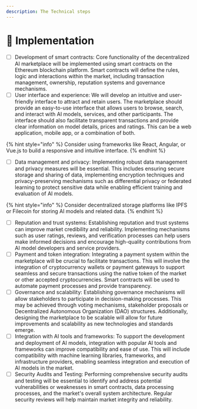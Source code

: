 ```yaml
---
description: The Technical steps
---
```


# 📎 Implementation

* [ ] Development of smart contracts: Core functionality of the decentralized AI marketplace will be implemented using smart contracts on the Ethereum blockchain platform. Smart contracts will define the rules, logic and interactions within the market, including transaction management, ownership, reputation systems and governance mechanisms.&#x20;
* [ ] User interface and experience: We will develop an intuitive and user-friendly interface to attract and retain users. The marketplace should provide an easy-to-use interface that allows users to browse, search, and interact with AI models, services, and other participants. The interface should also facilitate transparent transactions and provide clear information on model details, prices and ratings. This can be a web application, mobile app, or a combination of both.&#x20;

{% hint style="info" %}
Consider using frameworks like React, Angular, or Vue.js to build a responsive and intuitive interface.
{% endhint %}

* [ ] Data management and privacy: Implementing robust data management and privacy measures will be essential. This includes ensuring secure storage and sharing of data, implementing encryption techniques and privacy-preserving mechanisms such as differential privacy or federated learning to protect sensitive data while enabling efficient training and evaluation of AI models.&#x20;

{% hint style="info" %}
Consider decentralized storage platforms like IPFS or Filecoin for storing AI models and related data.&#x20;
{% endhint %}

* [ ] Reputation and trust systems: Establishing reputation and trust systems can improve market credibility and reliability. Implementing mechanisms such as user ratings, reviews, and verification processes can help users make informed decisions and encourage high-quality contributions from AI model developers and service providers.&#x20;
* [ ] Payment and token integration: Integrating a payment system within the marketplace will be crucial to facilitate transactions. This will involve the integration of cryptocurrency wallets or payment gateways to support seamless and secure transactions using the native token of the market or other accepted cryptocurrencies. Smart contracts will be used to automate payment processes and provide transparency.&#x20;
* [ ] Governance and scalability: Establishing governance mechanisms will allow stakeholders to participate in decision-making processes. This may be achieved through voting mechanisms, stakeholder proposals or Decentralized Autonomous Organization (DAO) structures. Additionally, designing the marketplace to be scalable will allow for future improvements and scalability as new technologies and standards emerge.&#x20;
* [ ] Integration with AI tools and frameworks: To support the development and deployment of AI models, integration with popular AI tools and frameworks can improve compatibility and ease of use. This will include compatibility with machine learning libraries, frameworks, and infrastructure providers, enabling seamless integration and execution of AI models in the market.&#x20;
* [ ] Security Audits and Testing: Performing comprehensive security audits and testing will be essential to identify and address potential vulnerabilities or weaknesses in smart contracts, data processing processes, and the market's overall system architecture. Regular security reviews will help maintain market integrity and reliability.
